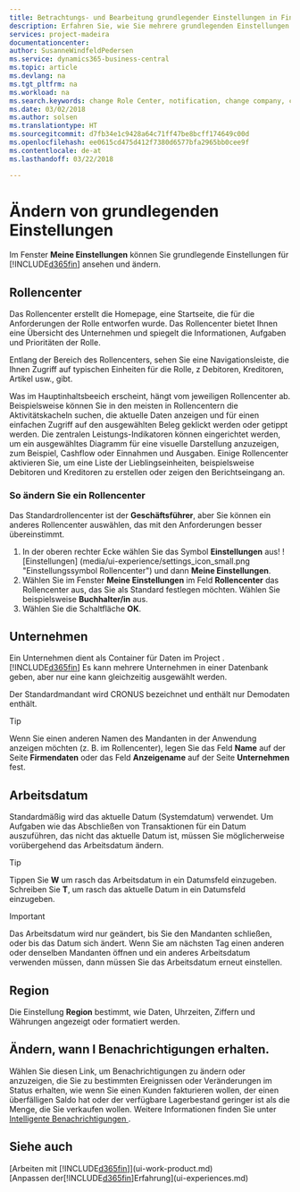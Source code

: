 ```yaml
---
title: Betrachtungs- und Bearbeitung grundlegender Einstellungen in Financials| Microsoft Docs
description: Erfahren Sie, wie Sie mehrere grundlegenden Einstellungen in Financials einrichten, zum Beispiel im Rollencenter, im Unternehmen oder im Arbeitsdatum.
services: project-madeira
documentationcenter: 
author: SusanneWindfeldPedersen
ms.service: dynamics365-business-central
ms.topic: article
ms.devlang: na
ms.tgt_pltfrm: na
ms.workload: na
ms.search.keywords: change Role Center, notification, change company, change work date
ms.date: 03/02/2018
ms.author: solsen
ms.translationtype: HT
ms.sourcegitcommit: d7fb34e1c9428a64c71ff47be8bcff174649c00d
ms.openlocfilehash: ee0615cd475d412f7380d6577bfa2965bb0cee9f
ms.contentlocale: de-at
ms.lasthandoff: 03/22/2018

---
```

# <a name="changing-basic-settings"></a>Ändern von grundlegenden Einstellungen
Im Fenster **Meine Einstellungen** können Sie grundlegende Einstellungen für [!INCLUDE[d365fin](includes/d365fin_md.md)] ansehen und ändern.  

## <a name="role-center"></a>Rollencenter
Das Rollencenter erstellt die Homepage, eine Startseite, die für die Anforderungen der Rolle entworfen wurde. Das Rollencenter bietet Ihnen eine Übersicht des Unternehmen und spiegelt die Informationen, Aufgaben und Prioritäten der Rolle. 

Entlang der Bereich des Rollencenters, sehen Sie eine Navigationsleiste, die Ihnen Zugriff auf typischen Einheiten für die Rolle, z Debitoren, Kreditoren, Artikel usw., gibt.

Was im Hauptinhaltsbeeich erscheint, hängt vom jeweiligen Rollencenter ab. Beispielsweise können Sie in den meisten in Rollencentern die Aktivitätskacheln suchen, die aktuelle Daten anzeigen und für einen einfachen Zugriff auf den ausgewählten Beleg geklickt werden oder getippt werden. Die zentralen Leistungs-Indikatoren können eingerichtet werden, um ein ausgewähltes Diagramm für eine visuelle Darstellung anzuzeigen, zum Beispiel, Cashflow oder Einnahmen und Ausgaben. Einige Rollencenter aktivieren Sie, um eine Liste der Lieblingseinheiten, beispielsweise Debitoren und Kreditoren zu erstellen oder zeigen den Berichtseingang an.

### <a name="to-change-role-center"></a>So ändern Sie ein Rollencenter
Das Standardrollencenter ist der **Geschäftsführer**, aber Sie können ein anderes Rollencenter auswählen, das mit den Anforderungen besser übereinstimmt.
1. In der oberen rechter Ecke wählen Sie das Symbol **Einstellungen** aus! ![Einstellungen] (media/ui-experience/settings_icon_small.png "Einstellungssymbol Rollencenter") und dann **Meine Einstellungen**.
2. Wählen Sie im Fenster **Meine Einstellungen** im Feld **Rollencenter** das Rollencenter aus, das Sie als Standard festlegen möchten. Wählen Sie beispielsweise **Buchhalter/in** aus.
3. Wählen Sie die Schaltfläche **OK**.

## <a name="company"></a>Unternehmen
Ein Unternehmen dient als Container für Daten im Project .[!INCLUDE[d365fin](includes/d365fin_md.md)] Es kann mehrere Unternehmen in einer Datenbank geben, aber nur eine kann gleichzeitig ausgewählt werden.

Der Standardmandant wird CRONUS bezeichnet und enthält nur Demodaten enthält.

> [!TIP]  
>   Wenn Sie einen anderen Namen des Mandanten in der Anwendung anzeigen möchten (z. B. im Rollencenter), legen Sie das Feld **Name** auf der Seite **Firmendaten** oder das Feld **Anzeigename** auf der Seite **Unternehmen** fest.  

## <a name="work-date"></a>Arbeitsdatum
Standardmäßig wird das aktuelle Datum (Systemdatum) verwendet. Um Aufgaben wie das Abschließen von Transaktionen für ein Datum auszuführen, das nicht das aktuelle Datum ist, müssen Sie möglicherweise vorübergehend das Arbeitsdatum ändern.

> [!TIP]  
>   Tippen Sie **W** um rasch das Arbeitsdatum in ein Datumsfeld einzugeben. Schreiben Sie **T**, um rasch das aktuelle Datum in ein Datumsfeld einzugeben.

> [!IMPORTANT]  
>   Das Arbeitsdatum wird nur geändert, bis Sie den Mandanten schließen, oder bis das Datum sich ändert. Wenn Sie am nächsten Tag einen anderen oder denselben Mandanten öffnen und ein anderes Arbeitsdatum verwenden müssen, dann müssen Sie das Arbeitsdatum erneut einstellen.

## <a name="region"></a>Region
Die Einstellung **Region** bestimmt, wie Daten, Uhrzeiten, Ziffern und Währungen angezeigt oder formatiert werden.   

## <a name="changing-when-i-receive-notifications"></a>Ändern, wann I Benachrichtigungen erhalten.
Wählen Sie diesen Link, um Benachrichtigungen zu ändern oder anzuzeigen, die Sie zu bestimmten Ereignissen oder Veränderungen im Status erhalten, wie wenn Sie einen Kunden fakturieren wollen, der einen überfälligen Saldo hat oder der verfügbare Lagerbestand geringer ist als die Menge, die Sie verkaufen wollen. Weitere Informationen finden Sie unter [Intelligente Benachrichtigungen ](ui-smart-notifications.md).

## <a name="see-also"></a>Siehe auch
[Arbeiten mit [!INCLUDE[d365fin](includes/d365fin_md.md)]](ui-work-product.md)  
[Anpassen der[!INCLUDE[d365fin](includes/d365fin_md.md)]Erfahrung](ui-experiences.md)  

